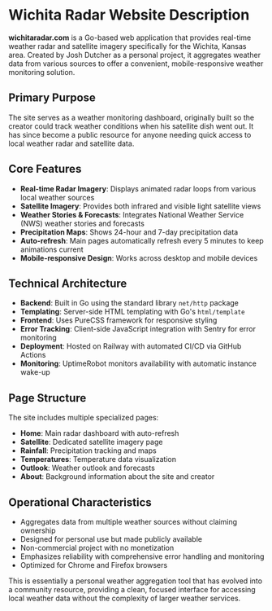  # Wichita Radar Website Description

  **wichitaradar.com** is a Go-based web application that provides real-time weather radar and satellite imagery
  specifically for the Wichita, Kansas area. Created by Josh Dutcher as a personal project, it aggregates weather data from
  various sources to offer a convenient, mobile-responsive weather monitoring solution.

  ## Primary Purpose

  The site serves as a weather monitoring dashboard, originally built so the creator could track weather conditions when his
   satellite dish went out. It has since become a public resource for anyone needing quick access to local weather radar and
   satellite data.

  ## Core Features

  - **Real-time Radar Imagery**: Displays animated radar loops from various local weather sources
  - **Satellite Imagery**: Provides both infrared and visible light satellite views
  - **Weather Stories & Forecasts**: Integrates National Weather Service (NWS) weather stories and forecasts
  - **Precipitation Maps**: Shows 24-hour and 7-day precipitation data
  - **Auto-refresh**: Main pages automatically refresh every 5 minutes to keep animations current
  - **Mobile-responsive Design**: Works across desktop and mobile devices

  ## Technical Architecture

  - **Backend**: Built in Go using the standard library `net/http` package
  - **Templating**: Server-side HTML templating with Go's `html/template`
  - **Frontend**: Uses PureCSS framework for responsive styling
  - **Error Tracking**: Client-side JavaScript integration with Sentry for error monitoring
  - **Deployment**: Hosted on Railway with automated CI/CD via GitHub Actions
  - **Monitoring**: UptimeRobot monitors availability with automatic instance wake-up

  ## Page Structure

  The site includes multiple specialized pages:

  - **Home**: Main radar dashboard with auto-refresh
  - **Satellite**: Dedicated satellite imagery page
  - **Rainfall**: Precipitation tracking and maps
  - **Temperatures**: Temperature data visualization
  - **Outlook**: Weather outlook and forecasts
  - **About**: Background information about the site and creator

  ## Operational Characteristics

  - Aggregates data from multiple weather sources without claiming ownership
  - Designed for personal use but made publicly available
  - Non-commercial project with no monetization
  - Emphasizes reliability with comprehensive error handling and monitoring
  - Optimized for Chrome and Firefox browsers

  This is essentially a personal weather aggregation tool that has evolved into a community resource, providing a clean,
  focused interface for accessing local weather data without the complexity of larger weather services.